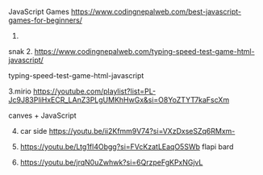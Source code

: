 JavaScript Games
https://www.codingnepalweb.com/best-javascript-games-for-beginners/ 

1. 
snak 
2. https://www.codingnepalweb.com/typing-speed-test-game-html-javascript/ 

typing-speed-test-game-html-javascript

3.mirio https://youtube.com/playlist?list=PL-Jc9J83PIiHxECR_LAnZ3PLgUMKhHwGx&si=O8YoZTYT7kaFscXm 

canves + JavaScript


4. car side
https://youtu.be/ii2Kfmm9V74?si=VXzDxseSZq6RMxm- 

5. https://youtu.be/Ltg1fl4Obgg?si=FVcKzatLEaqO5SWb 
flapi bard

6. https://youtu.be/jrqN0uZwhwk?si=6QrzpeFgKPxNGjvL 